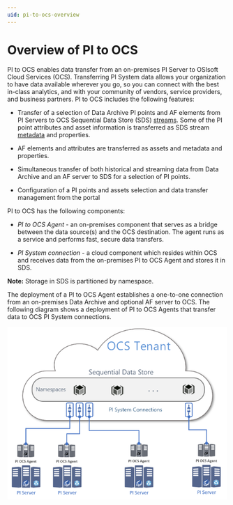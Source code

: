 ```yaml
---
uid: pi-to-ocs-overview
---
```


# Overview of PI to OCS

PI to OCS enables data transfer from an on-premises PI Server to OSIsoft Cloud Services (OCS). Transferring PI System data allows your organization to have data available wherever you go, so you can connect with the best in-class analytics, and with your community of vendors, service providers, and business partners. PI to OCS includes the following features:

* Transfer of a selection of Data Archive PI points and AF elements from PI Servers to OCS Sequential Data Store (SDS) [streams](xref:sdsStreams). Some of the PI point attributes and asset information is transferred as SDS stream [metadata](xref:sds-streams-metadata) and properties.

* AF elements and attributes are transferred as assets and metadata and properties.

* Simultaneous transfer of both historical and streaming data from Data Archive and an AF server to SDS for a selection of PI points.

* Configuration of a PI points and assets selection and data transfer management from the portal

PI to OCS has the following components:

- *PI to OCS Agent* - an on-premises component that serves as a bridge between the data source(s) and the OCS destination. The agent runs as a service and performs fast, secure data transfers.

- *PI System connection* - a cloud component which resides within OCS and receives data from the on-premises PI to OCS Agent and stores it in SDS.

**Note:** Storage in SDS is partitioned by namespace.

The deployment of a PI to OCS Agent establishes a one-to-one connection from an on-premises Data Archive and optional AF server to OCS. The following diagram shows a deployment of PI to OCS Agents that transfer data to OCS PI System connections.

![PI to OCS](../../images/ocs-diagram.png)
